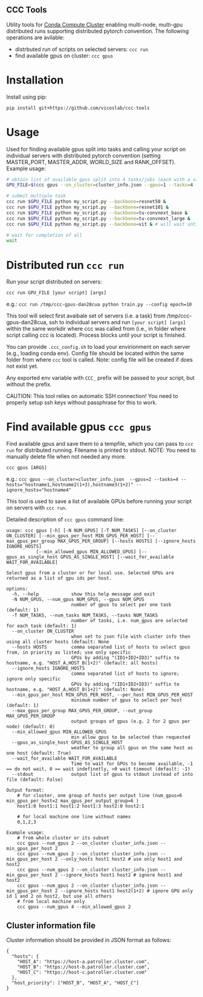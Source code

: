 ## CCC Tools

Utility tools for [Conda Compute Cluster](https://github.com/vicoslab/ccc) enabling multi-node, multi-gpu distributed runs supporting distributed pytorch convention. The following operations are avilable:

 * distrbuted run of scripts on selected servers: `ccc run`
 * find available gpus on cluster: `ccc gpus`

# Installation

Install using pip:

```bash
pip install git+https://github.com/vicoslab/ccc-tools
```

# Usage

Used for finding available gpus split into tasks and calling your script on individual servers with distributed pytorch convention (setting MASTER_PORT, MASTER_ADDR, WORLD_SIZE and RANK_OFFSET). Example usage:

```bash
# obtain list of available gpus split into 4 tasks/jobs (each with a single gpu)
GPU_FILE=$(ccc gpus --on_cluster=cluster_info.json --gpus=1 --tasks=4 --hosts="HOST_A,HOST_B" --ignore_hosts="HOST_C")

# submit multiple task
ccc run $GPU_FILE python my_script.py --backbone=resnet50 &
ccc run $GPU_FILE python my_script.py --backbone=resnet101 &
ccc run $GPU_FILE python my_script.py --backbone=tu-convnext_base &
ccc run $GPU_FILE python my_script.py --backbone=tu-convnext_large &
ccc run $GPU_FILE python my_script.py --backbone=vit & # will wait until gpus become available since there are only 4 tasks available 

# wait for completion of all
wait

```


# Distributed run `ccc run`
Run your script distributed on servers:

`ccc run GPU_FILE [your script] [args]` 

e.g.: `ccc run /tmp/ccc-gpus-dan28cua python train.py --config epoch=10` 

This tool will select first avaibale set of servers (i.e. a task) from /tmp/ccc-gpus-dan28cua, ssh to individual servers and run `[your script] [args]` within the same workdir where ccc was called from (i.e., in folder where script calling ccc is located). Process blocks until your script is finished.

You can provide `.ccc_config.sh` to load your envirionment on each server (e.g., loading conda env). Config file should be located within the same folder from where `ccc` tool is called. Note: config file will be created if does not exist yet. 

Any exported env variable with `CCC_` prefix will be passed to your script, but without the prefix.

CAUTION: This tool relies on automatic SSH connection! You need to properly setup ssh keys without passphrase for this to work.

# Find available gpus `ccc gpus`

Find available gpus and save them to a tempfile, which you can pass to `ccc run` for distributed running. Filename is printed to stdout. NOTE: You need to manually delete file when not needed any more.

```ccc gpus [ARGS]```

e.g.: `ccc gpus --on_cluster=cluster_info.json  --gpus=2 --tasks=4 --hosts="hostname1,hostname2(1+3),hostname3(1+2)" --ignore_hosts="hostname4"` 

This tool is used to save a list of available GPUs before running your script on servers with `ccc run`. 

Detailed description of `ccc gpus` command line:
```
usage: ccc gpus [-h] [-N NUM_GPUS] [-T NUM_TASKS] [--on_cluster ON_CLUSTER] [--min_gpus_per_host MIN_GPUS_PER_HOST] [--max_gpus_per_group MAX_GPUS_PER_GROUP] [--hosts HOSTS] [--ignore_hosts IGNORE_HOSTS]
           [--min_allowed_gpus MIN_ALLOWED_GPUS] [--gpus_as_single_host GPUS_AS_SINGLE_HOST] [--wait_for_available WAIT_FOR_AVAILABLE]

Select gpus from a cluster or for local use. Selected GPUs are returned as a list of gpu ids per host.

options:
  -h, --help            show this help message and exit
  -N NUM_GPUS, --num_gpus NUM_GPUS, --gpus NUM_GPUS
                        number of gpus to select per one task (default: 1)
  -T NUM_TASKS, --num_tasks NUM_TASKS, --tasks NUM_TASKS
                        number of tasks, i.e. num_gpus are selected for each task (default: 1)
  --on_cluster ON_CLUSTER
                        when set to json file with cluster info then using all cluster hosts (default: None
  --hosts HOSTS         comma separated list of hosts to select gpus from, in priority as listed; use only specific
                        GPUs by adding "(ID1+ID2+ID3)" suffix to hostname, e.g. "HOST_A,HOST_B(1+2)" (default: all hosts)
  --ignore_hosts IGNORE_HOSTS
                        comma separated list of hosts to ignore; ignore only specific
                        GPUs by adding "(ID1+ID2+ID3)" suffix to hostname, e.g. "HOST_A,HOST_B(1+2)" (default: None)
  --min_gpus_per_host MIN_GPUS_PER_HOST, --per_host MIN_GPUS_PER_HOST
                        minimum number of gpus to select per host (default: 1)
  --max_gpus_per_group MAX_GPUS_PER_GROUP, --out_group MAX_GPUS_PER_GROUP
                        output groups of gpus (e.g. 2 for 2 gpus per node) (default: 0)
  --min_allowed_gpus MIN_ALLOWED_GPUS
                        min allow gpus to be selected than requested
  --gpus_as_single_host GPUS_AS_SINGLE_HOST
                        weather to group all gpus on the same host as one host (default: True)
  --wait_for_available WAIT_FOR_AVAILABLE
                        Time to wait for GPUs to become available, -1 == do not wait, 0 == wait indefinetly, >0 wait timeout (default: -1)
  --stdout              output list of gpus to stdout instead of into file (default: False)

Output format:
    # for cluster, one group of hosts per output line (num_gpus=6  min_gpus_per_host=2 max_gpus_per_output_group=6 )
    host1:0 host1:1 host1:2 host1:3 host2:0 host2:1        
       
    # for local machine one line without names
    0,1,2,3
        
Example usage:
    # from whole cluster or its subset
    ccc gpus --num_gpus 2 --on_cluster cluster_info.json --min_gpus_per_host 2
    ccc gpus --num_gpus 2 --on_cluster cluster_info.json --min_gpus_per_host 2 --only_hosts host1 host2 # use only host1 and host2
    ccc gpus --num_gpus 2 --on_cluster cluster_info.json --min_gpus_per_host 2 --ignore_hosts host1 host2 # ignore host1 and host2
    ccc gpus --num_gpus 2 --on_cluster cluster_info.json --min_gpus_per_host 2 --ignore_hosts host1 host2(1+2) # ignore GPU only id 1 and 2 on host2, but use all others
    # from local machine only
    ccc gpus --num_gpus 4 --min_allowed_gpus 2
```

## Cluster information file

Cluster information should be provided in JSON format as follows:

```
{
  "hosts": {
    "HOST_A": "https://host-a.patroller.cluster.com",
    "HOST_B": "https://host-b.patroller.cluster.com",
    "HOST_C": "https://host-c.patroller.cluster.com"
  },
  "host_priority": ["HOST_B", "HOST_A", "HOST_C"]
}
```